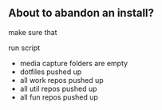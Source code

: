 ## About to abandon an install?

make sure that

run script
- media capture folders are empty
- dotfiles pushed up
- all work repos pushed up
- all util repos pushed up
- all fun repos pushed up
